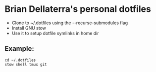 Brian Dellaterra's personal dotfiles
====================================

- Clone to ~/.dotfiles using the --recurse-submodules flag
- Install GNU stow
- Use it to setup dotfile symlinks in home dir

Example:
--------
```
cd ~/.dotfiles
stow shell tmux git
```

